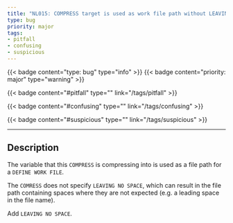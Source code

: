 ```yaml
---
title: "NL015: COMPRESS target is used as work file path without LEAVING NO SPACE"
type: bug
priority: major
tags:
- pitfall 
- confusing 
- suspicious 
---
```


{{< badge content="type: bug" type="info" >}}
{{< badge content="priority: major" type="warning" >}}


{{< badge content="#pitfall" type="" link="/tags/pitfall" >}}

{{< badge content="#confusing" type="" link="/tags/confusing" >}}

{{< badge content="#suspicious" type="" link="/tags/suspicious" >}}

---

## Description
The variable that this `COMPRESS` is compressing into is used as a file path for a `DEFINE WORK FILE`.

The `COMRESS` does not specify `LEAVING NO SPACE`, which can result in the file path containing spaces where
they are not expected (e.g. a leading space in the file name).

Add `LEAVING NO SPACE`.
